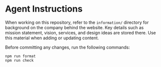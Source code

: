 # Agent Instructions

When working on this repository, refer to the `information/` directory for background on the company behind the website. Key details such as mission statement, vision, services, and design ideas are stored there. Use this material when adding or updating content.

Before committing any changes, run the following commands:

```
npm run format
npm run check
```
